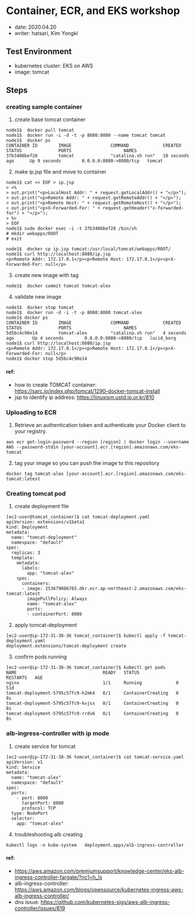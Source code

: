 # Container, ECR, and EKS workshop
- date: 2020.04.20
- writer: hatsari, Kim Yongki
## Test Environment
- kubernetes cluster: EKS on AWS
- image: tomcat

## Steps
### creating sample container
1. create base tomcat container
``` shell
node1$  docker pull tomcat
node1$  docker run -i -d -t -p 8080:8080 --name tomcat tomcat
node1$  docker ps
CONTAINER ID        IMAGE               COMMAND             CREATED             STATUS              PORTS                    NAMES
37b3406bef28        tomcat              "catalina.sh run"   10 seconds ago      Up 9 seconds        0.0.0.0:8080->8080/tcp   tomcat
```

2. make ip.jsp file and move to container
``` shell
node1$ cat << EOF > ip.jsp
> <%
> out.print("<p>LocalHost Addr: " + request.getLocalAddr() + "</p>");
> out.print("<p>Remote Addr: " + request.getRemoteAddr() + "</p>");
> out.print("<p>Remote Host: " + request.getRemoteHost() + "</p>");
> out.print("<p>X-Forwarded-For: " + request.getHeader("x-forwarded-for") + "</p>");
> %>
> EOF
node1$ sudo docker exec -i -t 37b3406bef28 /bin/sh
# mkdir webapps/ROOT
# exit

node1$  docker cp ip.jsp tomcat:/usr/local/tomcat/webapps/ROOT/
node1$ curl http://localhost:8080/ip.jsp
<p>Remote Addr: 172.17.0.1</p><p>Remote Host: 172.17.0.1</p><p>X-Forwarded-For: null</p>
```

3. create new image with tag
``` shell
node1$  docker commit tomcat tomcat-alex
```

4. validate new image

``` shell
node1$  docker stop tomcat
node1$  docker run -d -i -t -p 8080:8080 tomcat-alex
node1$ docker ps
CONTAINER ID        IMAGE               COMMAND             CREATED             STATUS              PORTS                    NAMES
5d5bc4c90e14        tomcat-alex         "catalina.sh run"   4 seconds ago       Up 4 seconds        0.0.0.0:8080->8080/tcp   lucid_borg
node1$ curl http://localhost:8080/ip.jsp
<p>Remote Addr: 172.17.0.1</p><p>Remote Host: 172.17.0.1</p><p>X-Forwarded-For: null</p>
node1$ docker stop 5d5bc4c90e14
```
#### ref:
- how to create TOMCAT container: https://sarc.io/index.php/tomcat/1290-docker-tomcat-install
- jsp to identify ip address: https://linuxism.ustd.ip.or.kr/810
### Uploading to ECR
1. Retrieve an authentication token and authenticate your Docker client to your registry.
``` shell
aws ecr get-login-password --region [region] | docker login --username AWS --password-stdin [your-account].ecr.[region].amazonaws.com/eks-tomcat
```

2. tag your image so you can push the image to this repository
``` shell
docker tag tomcat-alex [your-account].ecr.[region].amazonaws.com/eks-tomcat:latest
```

### Creating tomcat pod
1. create deployment file
``` shell
[ec2-user@tomcat_container]$ cat tomcat-deployment.yaml
apiVersion: extensions/v1beta1
kind: Deployment
metadata:
  name: "tomcat-deployment"
  namespace: "default"
spec:
  replicas: 3
  template:
    metadata:
      labels:
        app: "tomcat-alex"
    spec:
      containers:
      - image: 253679086765.dkr.ecr.ap-northeast-2.amazonaws.com/eks-tomcat:latest
        imagePullPolicy: Always
        name: "tomcat-alex"
        ports:
        - containerPort: 8080
```

2. apply tomcat-deployment
``` shell
[ec2-user@ip-172-31-38-36 tomcat_container]$ kubectl apply -f tomcat-deployment.yaml
deployment.extensions/tomcat-deployment create
```

3. confirm pods running
``` shell
[ec2-user@ip-172-31-38-36 tomcat_container]$ kubectl get pods
NAME                                 READY   STATUS              RESTARTS   AGE
nginx                                1/1     Running             0          51d
tomcat-deployment-5795c57fc9-h2mk4   0/1     ContainerCreating   0          8s
tomcat-deployment-5795c57fc9-kvjsx   0/1     ContainerCreating   0          8s
tomcat-deployment-5795c57fc9-rrdv6   0/1     ContainerCreating   0          8s
```
### alb-ingress-controller with ip mode
1. create service for tomcat

``` shell
[ec2-user@ip-172-31-38-36 tomcat_container]$ cat tomcat-service.yaml
apiVersion: v1
kind: Service
metadata:
  name: "tomcat-alex"
  namespace: "default"
spec:
  ports:
    - port: 8080
      targetPort: 8080
      protocol: TCP
  type: NodePort
  selector:
    app: "tomcat-alex"
```

4. troubleshooting alb creating
``` shell
kubectl logs -n kube-system   deployment.apps/alb-ingress-controller
```

#### ref:
- https://aws.amazon.com/premiumsupport/knowledge-center/eks-alb-ingress-controller-fargate/?nc1=h_ls
- alb-ingress-controller: https://aws.amazon.com/blogs/opensource/kubernetes-ingress-aws-alb-ingress-controller/
- dns issue: https://github.com/kubernetes-sigs/aws-alb-ingress-controller/issues/819

